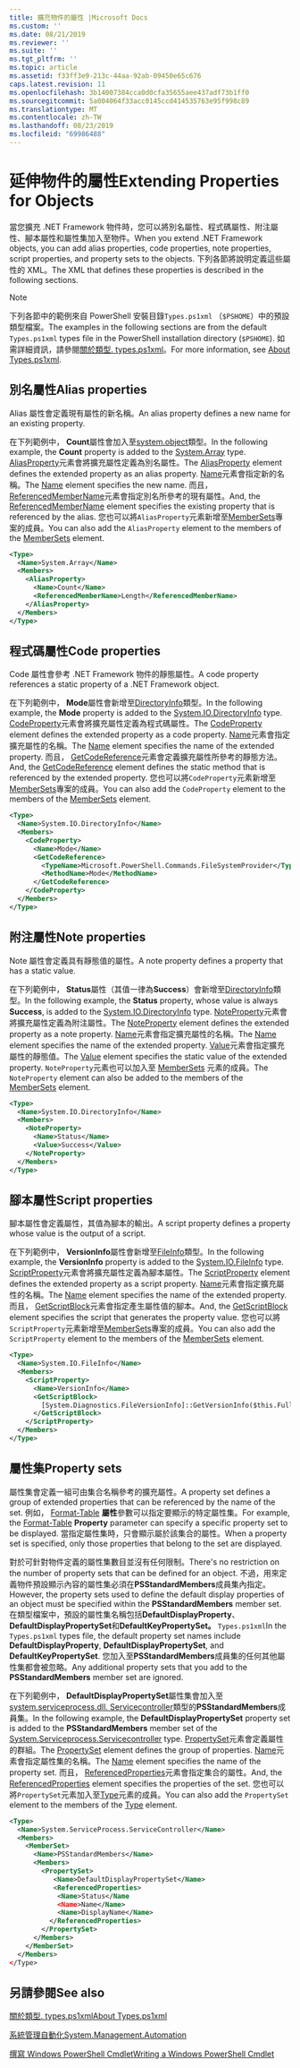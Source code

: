 ```yaml
---
title: 擴充物件的屬性 |Microsoft Docs
ms.custom: ''
ms.date: 08/21/2019
ms.reviewer: ''
ms.suite: ''
ms.tgt_pltfrm: ''
ms.topic: article
ms.assetid: f33ff3e9-213c-44aa-92ab-09450e65c676
caps.latest.revision: 11
ms.openlocfilehash: 3b14007384cca0d0cfa35655aee437adf73b1ff0
ms.sourcegitcommit: 5a004064f33acc0145ccd414535763e95f998c89
ms.translationtype: MT
ms.contentlocale: zh-TW
ms.lasthandoff: 08/23/2019
ms.locfileid: "69986488"
---
```

# <a name="extending-properties-for-objects"></a><span data-ttu-id="c7b00-102">延伸物件的屬性</span><span class="sxs-lookup"><span data-stu-id="c7b00-102">Extending Properties for Objects</span></span>

<span data-ttu-id="c7b00-103">當您擴充 .NET Framework 物件時，您可以將別名屬性、程式碼屬性、附注屬性、腳本屬性和屬性集加入至物件。</span><span class="sxs-lookup"><span data-stu-id="c7b00-103">When you extend .NET Framework objects, you can add alias properties, code properties, note properties, script properties, and property sets to the objects.</span></span> <span data-ttu-id="c7b00-104">下列各節將說明定義這些屬性的 XML。</span><span class="sxs-lookup"><span data-stu-id="c7b00-104">The XML that defines these properties is described in the following sections.</span></span>

> [!NOTE]
> <span data-ttu-id="c7b00-105">下列各節中的範例來自 PowerShell 安裝目錄`Types.ps1xml` （`$PSHOME`）中的預設類型檔案。</span><span class="sxs-lookup"><span data-stu-id="c7b00-105">The examples in the following sections are from the default `Types.ps1xml` types file in the PowerShell installation directory (`$PSHOME`).</span></span> <span data-ttu-id="c7b00-106">如需詳細資訊，請參閱[關於類型. types.ps1xml](/powershell/module/microsoft.powershell.core/about/about_types.ps1xml)。</span><span class="sxs-lookup"><span data-stu-id="c7b00-106">For more information, see [About Types.ps1xml](/powershell/module/microsoft.powershell.core/about/about_types.ps1xml).</span></span>

## <a name="alias-properties"></a><span data-ttu-id="c7b00-107">別名屬性</span><span class="sxs-lookup"><span data-stu-id="c7b00-107">Alias properties</span></span>

<span data-ttu-id="c7b00-108">Alias 屬性會定義現有屬性的新名稱。</span><span class="sxs-lookup"><span data-stu-id="c7b00-108">An alias property defines a new name for an existing property.</span></span>

<span data-ttu-id="c7b00-109">在下列範例中， **Count**屬性會加入至[system.object](/dotnet/api/System.Array)類型。</span><span class="sxs-lookup"><span data-stu-id="c7b00-109">In the following example, the **Count** property is added to the [System.Array](/dotnet/api/System.Array) type.</span></span> <span data-ttu-id="c7b00-110">[AliasProperty](/dotnet/api/system.management.automation.psaliasproperty)元素會將擴充屬性定義為別名屬性。</span><span class="sxs-lookup"><span data-stu-id="c7b00-110">The [AliasProperty](/dotnet/api/system.management.automation.psaliasproperty) element defines the extended property as an alias property.</span></span> <span data-ttu-id="c7b00-111">[Name](/dotnet/api/system.management.automation.psmemberinfo.name)元素會指定新的名稱。</span><span class="sxs-lookup"><span data-stu-id="c7b00-111">The [Name](/dotnet/api/system.management.automation.psmemberinfo.name) element specifies the new name.</span></span> <span data-ttu-id="c7b00-112">而且， [ReferencedMemberName](/dotnet/api/system.management.automation.psaliasproperty.referencedmembername)元素會指定別名所參考的現有屬性。</span><span class="sxs-lookup"><span data-stu-id="c7b00-112">And, the [ReferencedMemberName](/dotnet/api/system.management.automation.psaliasproperty.referencedmembername) element specifies the existing property that is referenced by the alias.</span></span> <span data-ttu-id="c7b00-113">您也可以將`AliasProperty`元素新增至[MemberSets](/dotnet/api/system.management.automation.psmemberset)專案的成員。</span><span class="sxs-lookup"><span data-stu-id="c7b00-113">You can also add the `AliasProperty` element to the members of the [MemberSets](/dotnet/api/system.management.automation.psmemberset) element.</span></span>

```xml
<Type>
  <Name>System.Array</Name>
  <Members>
    <AliasProperty>
      <Name>Count</Name>
      <ReferencedMemberName>Length</ReferencedMemberName>
    </AliasProperty>
  </Members>
</Type>
```

## <a name="code-properties"></a><span data-ttu-id="c7b00-114">程式碼屬性</span><span class="sxs-lookup"><span data-stu-id="c7b00-114">Code properties</span></span>

<span data-ttu-id="c7b00-115">Code 屬性會參考 .NET Framework 物件的靜態屬性。</span><span class="sxs-lookup"><span data-stu-id="c7b00-115">A code property references a static property of a .NET Framework object.</span></span>

<span data-ttu-id="c7b00-116">在下列範例中， **Mode**屬性會新增至[DirectoryInfo](/dotnet/api/System.IO.DirectoryInfo)類型。</span><span class="sxs-lookup"><span data-stu-id="c7b00-116">In the following example, the **Mode** property is added to the [System.IO.DirectoryInfo](/dotnet/api/System.IO.DirectoryInfo) type.</span></span> <span data-ttu-id="c7b00-117">[CodeProperty](/dotnet/api/system.management.automation.pscodeproperty)元素會將擴充屬性定義為程式碼屬性。</span><span class="sxs-lookup"><span data-stu-id="c7b00-117">The [CodeProperty](/dotnet/api/system.management.automation.pscodeproperty) element defines the extended property as a code property.</span></span> <span data-ttu-id="c7b00-118">[Name](/dotnet/api/system.management.automation.psmemberinfo.name)元素會指定擴充屬性的名稱。</span><span class="sxs-lookup"><span data-stu-id="c7b00-118">The [Name](/dotnet/api/system.management.automation.psmemberinfo.name) element specifies the name of the extended property.</span></span> <span data-ttu-id="c7b00-119">而且， [GetCodeReference](/dotnet/api/system.management.automation.pscodeproperty.gettercodereference)元素會定義擴充屬性所參考的靜態方法。</span><span class="sxs-lookup"><span data-stu-id="c7b00-119">And, the [GetCodeReference](/dotnet/api/system.management.automation.pscodeproperty.gettercodereference) element defines the static method that is referenced by the extended property.</span></span> <span data-ttu-id="c7b00-120">您也可以將`CodeProperty`元素新增至[MemberSets](/dotnet/api/system.management.automation.psmemberset)專案的成員。</span><span class="sxs-lookup"><span data-stu-id="c7b00-120">You can also add the `CodeProperty` element to the members of the [MemberSets](/dotnet/api/system.management.automation.psmemberset) element.</span></span>

```xml
<Type>
  <Name>System.IO.DirectoryInfo</Name>
  <Members>
    <CodeProperty>
      <Name>Mode</Name>
      <GetCodeReference>
        <TypeName>Microsoft.PowerShell.Commands.FileSystemProvider</TypeName>
        <MethodName>Mode</MethodName>
      </GetCodeReference>
    </CodeProperty>
  </Members>
</Type>
```

## <a name="note-properties"></a><span data-ttu-id="c7b00-121">附注屬性</span><span class="sxs-lookup"><span data-stu-id="c7b00-121">Note properties</span></span>

<span data-ttu-id="c7b00-122">Note 屬性會定義具有靜態值的屬性。</span><span class="sxs-lookup"><span data-stu-id="c7b00-122">A note property defines a property that has a static value.</span></span>

<span data-ttu-id="c7b00-123">在下列範例中， **Status**屬性（其值一律為**Success**）會新增至[DirectoryInfo](/dotnet/api/System.IO.DirectoryInfo)類型。</span><span class="sxs-lookup"><span data-stu-id="c7b00-123">In the following example, the **Status** property, whose value is always **Success**, is added to the [System.IO.DirectoryInfo](/dotnet/api/System.IO.DirectoryInfo) type.</span></span> <span data-ttu-id="c7b00-124">[NoteProperty](/dotnet/api/system.management.automation.psnoteproperty)元素會將擴充屬性定義為附注屬性。</span><span class="sxs-lookup"><span data-stu-id="c7b00-124">The [NoteProperty](/dotnet/api/system.management.automation.psnoteproperty) element defines the extended property as a note property.</span></span> <span data-ttu-id="c7b00-125">[Name](/dotnet/api/system.management.automation.psmemberinfo.name)元素會指定擴充屬性的名稱。</span><span class="sxs-lookup"><span data-stu-id="c7b00-125">The [Name](/dotnet/api/system.management.automation.psmemberinfo.name) element specifies the name of the extended property.</span></span> <span data-ttu-id="c7b00-126">[Value](/dotnet/api/system.management.automation.psnoteproperty.value)元素會指定擴充屬性的靜態值。</span><span class="sxs-lookup"><span data-stu-id="c7b00-126">The [Value](/dotnet/api/system.management.automation.psnoteproperty.value) element specifies the static value of the extended property.</span></span> <span data-ttu-id="c7b00-127">`NoteProperty`元素也可以加入至 [MemberSets](/dotnet/api/system.management.automation.psmemberset) 元素的成員。</span><span class="sxs-lookup"><span data-stu-id="c7b00-127">The `NoteProperty` element can also be added to the members of the [MemberSets](/dotnet/api/system.management.automation.psmemberset) element.</span></span>

```xml
<Type>
  <Name>System.IO.DirectoryInfo</Name>
  <Members>
    <NoteProperty>
      <Name>Status</Name>
      <Value>Success</Value>
    </NoteProperty>
  </Members>
</Type>
```

## <a name="script-properties"></a><span data-ttu-id="c7b00-128">腳本屬性</span><span class="sxs-lookup"><span data-stu-id="c7b00-128">Script properties</span></span>

<span data-ttu-id="c7b00-129">腳本屬性會定義屬性，其值為腳本的輸出。</span><span class="sxs-lookup"><span data-stu-id="c7b00-129">A script property defines a property whose value is the output of a script.</span></span>

<span data-ttu-id="c7b00-130">在下列範例中， **VersionInfo**屬性會新增至[FileInfo](/dotnet/api/System.IO.FileInfo)類型。</span><span class="sxs-lookup"><span data-stu-id="c7b00-130">In the following example, the **VersionInfo** property is added to the [System.IO.FileInfo](/dotnet/api/System.IO.FileInfo) type.</span></span> <span data-ttu-id="c7b00-131">[ScriptProperty](/dotnet/api/system.management.automation.psscriptproperty)元素會將擴充屬性定義為腳本屬性。</span><span class="sxs-lookup"><span data-stu-id="c7b00-131">The [ScriptProperty](/dotnet/api/system.management.automation.psscriptproperty) element defines the extended property as a script property.</span></span> <span data-ttu-id="c7b00-132">[Name](/dotnet/api/system.management.automation.psmemberinfo.name)元素會指定擴充屬性的名稱。</span><span class="sxs-lookup"><span data-stu-id="c7b00-132">The [Name](/dotnet/api/system.management.automation.psmemberinfo.name) element specifies the name of the extended property.</span></span> <span data-ttu-id="c7b00-133">而且， [GetScriptBlock](/dotnet/api/system.management.automation.psscriptproperty.getterscript)元素會指定產生屬性值的腳本。</span><span class="sxs-lookup"><span data-stu-id="c7b00-133">And, the [GetScriptBlock](/dotnet/api/system.management.automation.psscriptproperty.getterscript) element specifies the script that generates the property value.</span></span> <span data-ttu-id="c7b00-134">您也可以將`ScriptProperty`元素新增至[MemberSets](/dotnet/api/system.management.automation.psmemberset)專案的成員。</span><span class="sxs-lookup"><span data-stu-id="c7b00-134">You can also add the `ScriptProperty` element to the members of the [MemberSets](/dotnet/api/system.management.automation.psmemberset) element.</span></span>

```xml
<Type>
  <Name>System.IO.FileInfo</Name>
  <Members>
    <ScriptProperty>
      <Name>VersionInfo</Name>
      <GetScriptBlock>
        [System.Diagnostics.FileVersionInfo]::GetVersionInfo($this.FullName)
      </GetScriptBlock>
    </ScriptProperty>
  </Members>
</Type>
```

## <a name="property-sets"></a><span data-ttu-id="c7b00-135">屬性集</span><span class="sxs-lookup"><span data-stu-id="c7b00-135">Property sets</span></span>

<span data-ttu-id="c7b00-136">屬性集會定義一組可由集合名稱參考的擴充屬性。</span><span class="sxs-lookup"><span data-stu-id="c7b00-136">A property set defines a group of extended properties that can be referenced by the name of the set.</span></span>
<span data-ttu-id="c7b00-137">例如， [Format-Table](/powershell/module/Microsoft.PowerShell.Utility/Format-Table) 
**屬性**參數可以指定要顯示的特定屬性集。</span><span class="sxs-lookup"><span data-stu-id="c7b00-137">For example, the [Format-Table](/powershell/module/Microsoft.PowerShell.Utility/Format-Table)
**Property** parameter can specify a specific property set to be displayed.</span></span> <span data-ttu-id="c7b00-138">當指定屬性集時，只會顯示屬於該集合的屬性。</span><span class="sxs-lookup"><span data-stu-id="c7b00-138">When a property set is specified, only those properties that belong to the set are displayed.</span></span>

<span data-ttu-id="c7b00-139">對於可針對物件定義的屬性集數目並沒有任何限制。</span><span class="sxs-lookup"><span data-stu-id="c7b00-139">There's no restriction on the number of property sets that can be defined for an object.</span></span> <span data-ttu-id="c7b00-140">不過，用來定義物件預設顯示內容的屬性集必須在**PSStandardMembers**成員集內指定。</span><span class="sxs-lookup"><span data-stu-id="c7b00-140">However, the property sets used to define the default display properties of an object must be specified within the **PSStandardMembers** member set.</span></span> <span data-ttu-id="c7b00-141">在類型檔案中，預設的屬性集名稱包括**DefaultDisplayProperty**、 **DefaultDisplayPropertySet**和**DefaultKeyPropertySet。** `Types.ps1xml`</span><span class="sxs-lookup"><span data-stu-id="c7b00-141">In the `Types.ps1xml` types file, the default property set names include **DefaultDisplayProperty**, **DefaultDisplayPropertySet**, and **DefaultKeyPropertySet**.</span></span> <span data-ttu-id="c7b00-142">您加入至**PSStandardMembers**成員集的任何其他屬性集都會被忽略。</span><span class="sxs-lookup"><span data-stu-id="c7b00-142">Any additional property sets that you add to the **PSStandardMembers** member set are ignored.</span></span>

<span data-ttu-id="c7b00-143">在下列範例中， **DefaultDisplayPropertySet**屬性集會加入至[system.serviceprocess.dll. Servicecontroller](/dotnet/api/System.ServiceProcess.ServiceController)類型的**PSStandardMembers**成員集。</span><span class="sxs-lookup"><span data-stu-id="c7b00-143">In the following example, the **DefaultDisplayPropertySet** property set is added to the **PSStandardMembers** member set of the [System.Serviceprocess.Servicecontroller](/dotnet/api/System.ServiceProcess.ServiceController) type.</span></span> <span data-ttu-id="c7b00-144">[PropertySet](/dotnet/api/system.management.automation.pspropertyset)元素會定義屬性的群組。</span><span class="sxs-lookup"><span data-stu-id="c7b00-144">The [PropertySet](/dotnet/api/system.management.automation.pspropertyset) element defines the group of properties.</span></span> <span data-ttu-id="c7b00-145">[Name](/dotnet/api/system.management.automation.psmemberinfo.name)元素會指定屬性集的名稱。</span><span class="sxs-lookup"><span data-stu-id="c7b00-145">The [Name](/dotnet/api/system.management.automation.psmemberinfo.name) element specifies the name of the property set.</span></span> <span data-ttu-id="c7b00-146">而且， [ReferencedProperties](/dotnet/api/system.management.automation.pspropertyset.referencedpropertynames)元素會指定集合的屬性。</span><span class="sxs-lookup"><span data-stu-id="c7b00-146">And, the [ReferencedProperties](/dotnet/api/system.management.automation.pspropertyset.referencedpropertynames) element specifies the properties of the set.</span></span> <span data-ttu-id="c7b00-147">您也可以將`PropertySet`元素加入至[Type](/dotnet/api/system.management.automation.pstypename)元素的成員。</span><span class="sxs-lookup"><span data-stu-id="c7b00-147">You can also add the `PropertySet` element to the members of the [Type](/dotnet/api/system.management.automation.pstypename) element.</span></span>

```xml
<Type>
  <Name>System.ServiceProcess.ServiceController</Name>
  <Members>
    <MemberSet>
      <Name>PSStandardMembers</Name>
      <Members>
        <PropertySet>
           <Name>DefaultDisplayPropertySet</Name>
           <ReferencedProperties>
            <Name>Status</Name
            <Name>Name</Name>
            <Name>DisplayName</Name>
          </ReferencedProperties>
        </PropertySet>
      </Members>
    </MemberSet>
  </Members>
</Type>
```

## <a name="see-also"></a><span data-ttu-id="c7b00-148">另請參閱</span><span class="sxs-lookup"><span data-stu-id="c7b00-148">See also</span></span>

[<span data-ttu-id="c7b00-149">關於類型. types.ps1xml</span><span class="sxs-lookup"><span data-stu-id="c7b00-149">About Types.ps1xml</span></span>](/powershell/module/microsoft.powershell.core/about/about_types.ps1xml)

[<span data-ttu-id="c7b00-150">系統管理自動化</span><span class="sxs-lookup"><span data-stu-id="c7b00-150">System.Management.Automation</span></span>](/dotnet/api/System.Management.Automation)

[<span data-ttu-id="c7b00-151">撰寫 Windows PowerShell Cmdlet</span><span class="sxs-lookup"><span data-stu-id="c7b00-151">Writing a Windows PowerShell Cmdlet</span></span>](./writing-a-windows-powershell-cmdlet.md)

